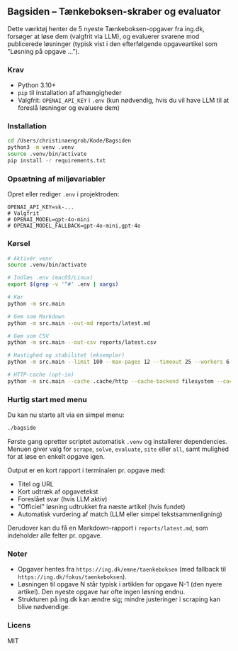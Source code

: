 ## Bagsiden – Tænkeboksen-skraber og evaluator

Dette værktøj henter de 5 nyeste Tænkeboksen-opgaver fra ing.dk, forsøger at løse dem (valgfrit via LLM), og evaluerer svarene mod publicerede løsninger (typisk vist i den efterfølgende opgaveartikel som "Løsning på opgave …").

### Krav
- Python 3.10+
- `pip` til installation af afhængigheder
- Valgfrit: `OPENAI_API_KEY` i `.env` (kun nødvendig, hvis du vil have LLM til at foreslå løsninger og evaluere dem)

### Installation
```bash
cd /Users/christinaengrob/Kode/Bagsiden
python3 -m venv .venv
source .venv/bin/activate
pip install -r requirements.txt
```

### Opsætning af miljøvariabler
Opret eller rediger `.env` i projektroden:

```
OPENAI_API_KEY=sk-...
# Valgfrit
# OPENAI_MODEL=gpt-4o-mini
# OPENAI_MODEL_FALLBACK=gpt-4o-mini,gpt-4o
```

### Kørsel
```bash
# Aktivér venv
source .venv/bin/activate

# Indlæs .env (macOS/Linux)
export $(grep -v '^#' .env | xargs)

# Kør
python -m src.main

# Gem som Markdown
python -m src.main --out-md reports/latest.md

# Gem som CSV
python -m src.main --out-csv reports/latest.csv

# Hastighed og stabilitet (eksempler)
python -m src.main --limit 100 --max-pages 12 --timeout 25 --workers 6 --rate-limit 300

# HTTP-cache (opt-in)
python -m src.main --cache .cache/http --cache-backend filesystem --cache-expire 86400
```

### Hurtig start med menu
Du kan nu starte alt via en simpel menu:

```bash
./bagside
```

Første gang opretter scriptet automatisk `.venv` og installerer dependencies. Menuen giver valg for `scrape`, `solve`, `evaluate`, `site` eller `all`, samt mulighed for at løse en enkelt opgave igen.

Output er en kort rapport i terminalen pr. opgave med:
- Titel og URL
- Kort udtræk af opgavetekst
- Foreslået svar (hvis LLM aktiv)
- "Officiel" løsning udtrukket fra næste artikel (hvis fundet)
- Automatisk vurdering af match (LLM eller simpel tekstsammenligning)

Derudover kan du få en Markdown-rapport i `reports/latest.md`, som indeholder alle felter pr. opgave.

### Noter
- Opgaver hentes fra `https://ing.dk/emne/taenkeboksen` (med fallback til `https://ing.dk/fokus/taenkeboksen`).
- Løsningen til opgave N står typisk i artiklen for opgave N-1 (den nyere artikel). Den nyeste opgave har ofte ingen løsning endnu.
- Strukturen på ing.dk kan ændre sig; mindre justeringer i scraping kan blive nødvendige.

### Licens
MIT


